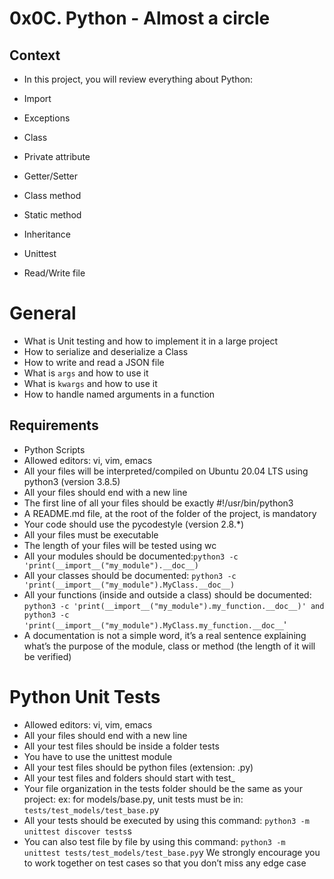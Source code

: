 # 0x0C. Python - Almost a circle

## Context 

+ In this project, you will review everything about Python:

+ Import
+ Exceptions
+ Class
+ Private attribute
+ Getter/Setter
+ Class method
+ Static method
+ Inheritance
+ Unittest
+ Read/Write file

# General

+ What is Unit testing and how to implement it in a large project
+ How to serialize and deserialize a Class
+ How to write and read a JSON file
+ What is `args` and how to use it
+ What is `kwargs` and how to use it
+ How to handle named arguments in a function


## Requirements
+ Python Scripts
+ Allowed editors: vi, vim, emacs
+ All your files will be interpreted/compiled on Ubuntu 20.04 LTS using python3 (version 3.8.5)
+ All your files should end with a new line
+ The first line of all your files should be exactly #!/usr/bin/python3
+ A README.md file, at the root of the folder of the project, is mandatory
+ Your code should use the pycodestyle (version 2.8.*)
+ All your files must be executable
+ The length of your files will be tested using wc
+ All your modules should be documented:`python3 -c 'print(__import__("my_module").__doc__)`
+ All your classes should be documented: `python3 -c 'print(__import__("my_module").MyClass.__doc__)`
+ All your functions (inside and outside a class) should be documented: `python3 -c 'print(__import__("my_module").my_function.__doc__)' and python3 -c 'print(__import__("my_module").MyClass.my_function.__doc__`'
+ A documentation is not a simple word, it’s a real sentence explaining what’s the purpose of the module, class or method (the length of it will be verified)

# Python Unit Tests

+ Allowed editors: vi, vim, emacs
+ All your files should end with a new line
+ All your test files should be inside a folder tests
+ You have to use the unittest module
+ All your test files should be python files (extension: .py)
+ All your test files and folders should start with test_
+ Your file organization in the tests folder should be the same as your project: ex: for models/base.py, unit tests must be in: `tests/test_models/test_base.p`y
+ All your tests should be executed by using this command: `python3 -m unittest discover tests`s
+ You can also test file by file by using this command: `python3 -m unittest tests/test_models/test_base.py`y
We strongly encourage you to work together on test cases so that you don’t miss any edge case
